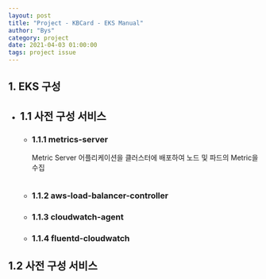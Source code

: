 ```yaml
---
layout: post
title: "Project - KBCard - EKS Manual"
author: "Bys"
category: project
date: 2021-04-03 01:00:00
tags: project issue
---
```


## 1. EKS 구성  

+ ## 1.1 사전 구성 서비스  

  + ### 1.1.1 metrics-server  
    Metric Server 어플리케이션을 클러스터에 배포하여 노드 및 파드의 Metric을 수집
    ```yaml
    ```

  + ### 1.1.2 aws-load-balancer-controller  

  +  ### 1.1.3 cloudwatch-agent  

  +  ### 1.1.4 fluentd-cloudwatch  





## 1.2 사전 구성 서비스
